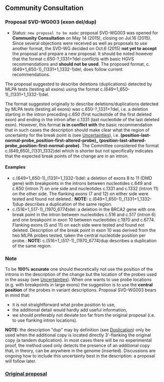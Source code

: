 ## Community Consultation

### Proposal SVD-WG003 (exon del/dup)

* Status: <code class="spot1">new proposal to be made</code>: proposal SVD-WG003 was opened for **Community Consultation** on May 14 (2015), closing on Jul.16 (2015). Since several objections were received as well as proposals to use another format, the SVD-WG decided on Oct.6 (2015) **not yet to accept** the proposal and prepare a new proposal. It should be noted however that the format c.650-?\_1331+?del conflicts with basic HGVS recommendations and **should not be used**. The proposed format, c.(649+1\_650-1)\_(1331+1\_1332-1)del, does follow current recommendations.

The proposal suggested to describe deletions (duplications) detected by MLPA tests (testing all exons) using the format c.(649+1\_650-1)\_(1331+1\_1332-1)del.

The format suggested originally to describe deletions/duplications detected by MLPA tests (testing all exons) was c.650-?\_1331+?del, i.e. a deletion starting in the intron preceding c.650 (first nucleotide of the first deleted exon) and ending in the intron after c.1331 (last nucleotide of the last deleted exon). However, this format **is in conflict with** the basic recommendation that in such cases the description should make clear what the region of uncertainty for the break point is (see [Uncertainties](../../recommendations/general/#uncertain1)), i.e. **(position-last-normal-probe\_position-first-altered-probe)\_ (position-last-altered-probe\_position-first-normal-probe)**. The Committee considered the format c.(649\_650)\_(1331\_1332)del which is shorter but not specifically indicates that the expected break points of the change are in an intron.

#### Examples

* c.(649+1\_650-1)\_(1331+1\_1332-1)del: a deletion of exons 8 to 11 (DMD gene) with breakpoints in the introns between nucleotides c.649 and c.650 (intron 7) on one side and nucleotides c.1331 and c.1332 (intron 11) on the other side. The flanking exons (7 and 12) on either side were tested and found not deleted.: **NOTE:**  c.(649+1\_650-1)\_(1331+1\_1332-1)dup describes a duplication of the same region.
* c.(516+1\_517-1)\_(1970\_6774)del: a deletion in the BRCA2 gene with one break point in the intron between nucleotides c.516 and c.517 (intron 6) and one breakpoint in exon 10 between nucleotides c.1970 and c.6774. Flanking exons (5 and 11) on each side were tested and found not deleted. Description of the break point in exon 10 was derived from the two MLPA probes tested, taken the central nucleotide position per probe.: **NOTE:**  c.(516+1_\517-1)\_(1970\_6774)dup describes a duplication of the same region.
    

### Note

To be **100% accurate** one should theoretically not use the position of the introns in the description of the change but the location of the probes used in the assay (see [Uncertainties](../../recommendations/general/#uncertain1)). When one wants to use probe locations (e.g. with breakpoints in large exons) the suggestion is to use the **central position** of the probes in variant descriptions. Proposal SVD-WG003 bears in mind that:

* it is not straightforward what probe position to use,
* the additional detail would hardly add useful information,
* we should preferably not deviate too far from the original proposal (i.e. to use flanking intron locations).

**NOTE:** the description "dup" may by definition (see [Duplication](../../recommendations/DNA/duplication/)) only be used when the additional copy is located directly 3'-flanking the original copy (a tandem duplication). In most cases there will be no experimental proof, the method used only detects the presence of an additional copy that, in theory, can be anywhere in the genome (inserted). Discussions are ongoing how to include this uncertainty best in the description: a proposal will follow later.

### [Original proposal](http://www.hgvs.org/mutnomen/comments003.html)
